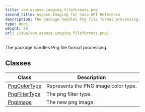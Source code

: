 ```yaml
---
title: com.aspose.imaging.fileformats.png
second_title: Aspose.Imaging for Java API Reference
description: The package handles Png file format processing.
type: docs
weight: 70
url: /java/com.aspose.imaging.fileformats.png/
---
```


The package handles Png file format processing.


## Classes

| Class | Description |
| --- | --- |
| [PngColorType](../com.aspose.imaging.fileformats.png/pngcolortype) | Represents the PNG image color type. |
| [PngFilterType](../com.aspose.imaging.fileformats.png/pngfiltertype) | The png filter type. |
| [PngImage](../com.aspose.imaging.fileformats.png/pngimage) | The new png image. |
